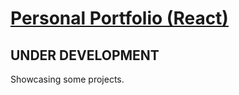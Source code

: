 # [Personal Portfolio (React)](https://rafaelmikayelyan.github.io)

## UNDER DEVELOPMENT

Showcasing some projects.
